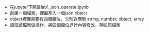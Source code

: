 * 在jupyter下開啟lab1_json_operate.ipynb  
* 創建一個檔案，裡面塞入一個json object  
* object裡面需要有四個欄位，分別對應到 string, number, object, array  
* 讀取該檔案做操作，將四個欄位進行內容修改，存回原檔案  
